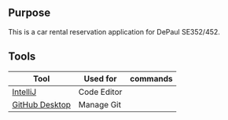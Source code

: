 ## Purpose
This is a car rental reservation application for DePaul SE352/452.
<br/>
## Tools

| Tool | Used for | commands 
| ----------- | ----------- |------
| [IntelliJ](https://www.jetbrains.com/idea/) | Code Editor | 
| [GitHub Desktop](https://desktop.github.com/) | Manage Git | 


<br/>




 




 
